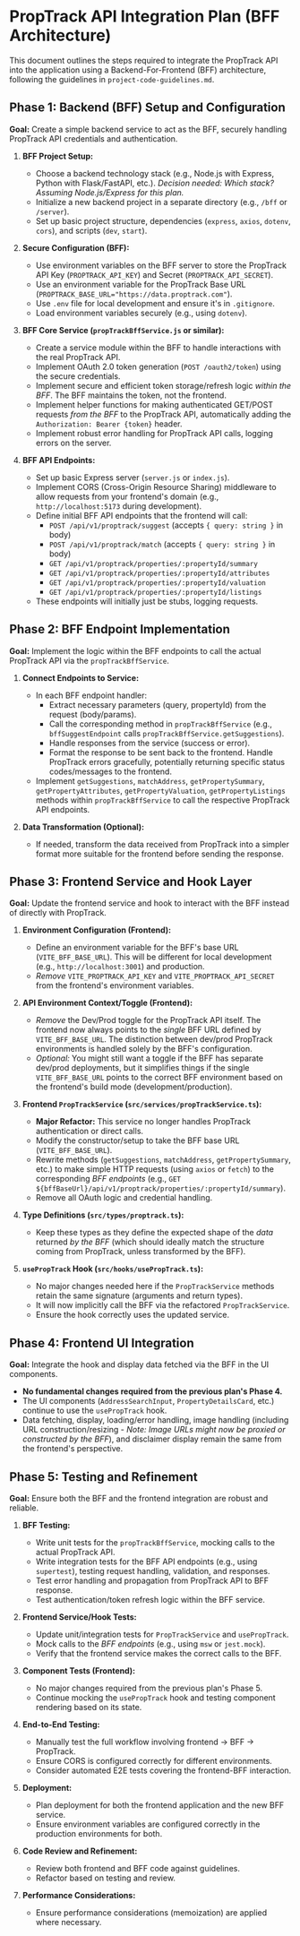 # PropTrack API Integration Plan (BFF Architecture)

This document outlines the steps required to integrate the PropTrack API into the application using a Backend-For-Frontend (BFF) architecture, following the guidelines in `project-code-guidelines.md`.

## Phase 1: Backend (BFF) Setup and Configuration

**Goal:** Create a simple backend service to act as the BFF, securely handling PropTrack API credentials and authentication.

1.  **BFF Project Setup:**
    *   Choose a backend technology stack (e.g., Node.js with Express, Python with Flask/FastAPI, etc.). *Decision needed: Which stack? Assuming Node.js/Express for this plan.*
    *   Initialize a new backend project in a separate directory (e.g., `/bff` or `/server`).
    *   Set up basic project structure, dependencies (`express`, `axios`, `dotenv`, `cors`), and scripts (`dev`, `start`).

2.  **Secure Configuration (BFF):**
    *   Use environment variables on the BFF server to store the PropTrack API Key (`PROPTRACK_API_KEY`) and Secret (`PROPTRACK_API_SECRET`).
    *   Use an environment variable for the PropTrack Base URL (`PROPTRACK_BASE_URL="https://data.proptrack.com"`).
    *   Use `.env` file for local development and ensure it's in `.gitignore`.
    *   Load environment variables securely (e.g., using `dotenv`).

3.  **BFF Core Service (`propTrackBffService.js` or similar):**
    *   Create a service module within the BFF to handle interactions with the real PropTrack API.
    *   Implement OAuth 2.0 token generation (`POST /oauth2/token`) using the secure credentials.
    *   Implement secure and efficient token storage/refresh logic *within the BFF*. The BFF maintains the token, not the frontend.
    *   Implement helper functions for making authenticated GET/POST requests *from the BFF* to the PropTrack API, automatically adding the `Authorization: Bearer {token}` header.
    *   Implement robust error handling for PropTrack API calls, logging errors on the server.

4.  **BFF API Endpoints:**
    *   Set up basic Express server (`server.js` or `index.js`).
    *   Implement CORS (Cross-Origin Resource Sharing) middleware to allow requests from your frontend's domain (e.g., `http://localhost:5173` during development).
    *   Define initial BFF API endpoints that the frontend will call:
        *   `POST /api/v1/proptrack/suggest` (accepts `{ query: string }` in body)
        *   `POST /api/v1/proptrack/match` (accepts `{ query: string }` in body)
        *   `GET /api/v1/proptrack/properties/:propertyId/summary`
        *   `GET /api/v1/proptrack/properties/:propertyId/attributes`
        *   `GET /api/v1/proptrack/properties/:propertyId/valuation`
        *   `GET /api/v1/proptrack/properties/:propertyId/listings`
    *   These endpoints will initially just be stubs, logging requests.

## Phase 2: BFF Endpoint Implementation

**Goal:** Implement the logic within the BFF endpoints to call the actual PropTrack API via the `propTrackBffService`.

1.  **Connect Endpoints to Service:**
    *   In each BFF endpoint handler:
        *   Extract necessary parameters (query, propertyId) from the request (body/params).
        *   Call the corresponding method in `propTrackBffService` (e.g., `bffSuggestEndpoint` calls `propTrackBffService.getSuggestions`).
        *   Handle responses from the service (success or error).
        *   Format the response to be sent back to the frontend. Handle PropTrack errors gracefully, potentially returning specific status codes/messages to the frontend.
    *   Implement `getSuggestions`, `matchAddress`, `getPropertySummary`, `getPropertyAttributes`, `getPropertyValuation`, `getPropertyListings` methods within `propTrackBffService` to call the respective PropTrack API endpoints.

2.  **Data Transformation (Optional):**
    *   If needed, transform the data received from PropTrack into a simpler format more suitable for the frontend before sending the response.

## Phase 3: Frontend Service and Hook Layer

**Goal:** Update the frontend service and hook to interact with the BFF instead of directly with PropTrack.

1.  **Environment Configuration (Frontend):**
    *   Define an environment variable for the BFF's base URL (`VITE_BFF_BASE_URL`). This will be different for local development (e.g., `http://localhost:3001`) and production.
    *   *Remove* `VITE_PROPTRACK_API_KEY` and `VITE_PROPTRACK_API_SECRET` from the frontend's environment variables.

2.  **API Environment Context/Toggle (Frontend):**
    *   *Remove* the Dev/Prod toggle for the PropTrack API itself. The frontend now always points to the *single* BFF URL defined by `VITE_BFF_BASE_URL`. The distinction between dev/prod PropTrack environments is handled solely by the BFF's configuration.
    *   *Optional:* You might still want a toggle if the BFF has separate dev/prod deployments, but it simplifies things if the single `VITE_BFF_BASE_URL` points to the correct BFF environment based on the frontend's build mode (development/production).

3.  **Frontend `PropTrackService` (`src/services/propTrackService.ts`):**
    *   **Major Refactor:** This service no longer handles PropTrack authentication or direct calls.
    *   Modify the constructor/setup to take the BFF base URL (`VITE_BFF_BASE_URL`).
    *   Rewrite methods (`getSuggestions`, `matchAddress`, `getPropertySummary`, etc.) to make simple HTTP requests (using `axios` or `fetch`) to the corresponding *BFF endpoints* (e.g., `GET ${bffBaseUrl}/api/v1/proptrack/properties/:propertyId/summary`).
    *   Remove all OAuth logic and credential handling.

4.  **Type Definitions (`src/types/proptrack.ts`):**
    *   Keep these types as they define the expected shape of the *data* returned *by the BFF* (which should ideally match the structure coming from PropTrack, unless transformed by the BFF).

5.  **`usePropTrack` Hook (`src/hooks/usePropTrack.ts`):**
    *   No major changes needed here if the `PropTrackService` methods retain the same signature (arguments and return types).
    *   It will now implicitly call the BFF via the refactored `PropTrackService`.
    *   Ensure the hook correctly uses the updated service.

## Phase 4: Frontend UI Integration

**Goal:** Integrate the hook and display data fetched via the BFF in the UI components.

*   **No fundamental changes required from the previous plan's Phase 4.**
*   The UI components (`AddressSearchInput`, `PropertyDetailsCard`, etc.) continue to use the `usePropTrack` hook.
*   Data fetching, display, loading/error handling, image handling (including URL construction/resizing - *Note: Image URLs might now be proxied or constructed by the BFF*), and disclaimer display remain the same from the frontend's perspective.

## Phase 5: Testing and Refinement

**Goal:** Ensure both the BFF and the frontend integration are robust and reliable.

1.  **BFF Testing:**
    *   Write unit tests for the `propTrackBffService`, mocking calls to the actual PropTrack API.
    *   Write integration tests for the BFF API endpoints (e.g., using `supertest`), testing request handling, validation, and responses.
    *   Test error handling and propagation from PropTrack API to BFF response.
    *   Test authentication/token refresh logic within the BFF service.

2.  **Frontend Service/Hook Tests:**
    *   Update unit/integration tests for `PropTrackService` and `usePropTrack`.
    *   Mock calls to the *BFF endpoints* (e.g., using `msw` or `jest.mock`).
    *   Verify that the frontend service makes the correct calls to the BFF.

3.  **Component Tests (Frontend):**
    *   No major changes required from the previous plan's Phase 5.
    *   Continue mocking the `usePropTrack` hook and testing component rendering based on its state.

4.  **End-to-End Testing:**
    *   Manually test the full workflow involving frontend -> BFF -> PropTrack.
    *   Ensure CORS is configured correctly for different environments.
    *   Consider automated E2E tests covering the frontend-BFF interaction.

5.  **Deployment:**
    *   Plan deployment for both the frontend application and the new BFF service.
    *   Ensure environment variables are configured correctly in the production environments for both.

6.  **Code Review and Refinement:**
    *   Review both frontend and BFF code against guidelines.
    *   Refactor based on testing and review.

7.  **Performance Considerations:**
    *   Ensure performance considerations (memoization) are applied where necessary. 